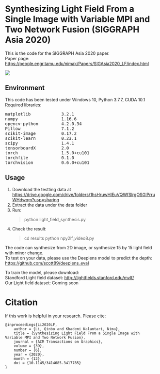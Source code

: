 # Synthesizing Light Field From a Single Image with Variable MPI and Two Network Fusion (SIGGRAPH Asia 2020)

This is the code for the SIGGRAPH Asia 2020 paper.  
Paper page: https://people.engr.tamu.edu/nimak/Papers/SIGAsia2020_LF/index.html

<img src='https://user-images.githubusercontent.com/5975007/97067709-e3b42600-1585-11eb-9b53-90e405f3e0d8.gif'/>

## Environment
This code has been tested under Windows 10, Python 3.7.7, CUDA 10.1  
Required libraries:  
<pre>
matplotlib            3.2.1  
numpy                 1.16.6  
opencv-python         4.2.0.34  
Pillow                7.1.2  
scikit-image          0.17.2  
scikit-learn          0.23.1  
scipy                 1.4.1  
tensorboardX          2.0  
torch                 1.5.0+cu101  
torchfile             0.1.0  
torchvision           0.6.0+cu101  
</pre>

## Usage
1. Download the testting data at https://drive.google.com/drive/folders/1hsHruwHIEuVQWfSlrgOSGlPrruWHdwqm?usp=sharing
2. Extract the data under the data folder
3. Run:
   > python light_field_synthesis.py
4. Check the result:
   > cd results
   > python npy2lf_video8.py

The code can synthesize from 2D image, or synthesize 15 by 15 light field with minor change.  
To test on your data, please use the Deeplens model to predict the depth:  
https://github.com/scott89/deeplens_eval

To train the model, please download:  
Standford Light field dataset: http://lightfields.stanford.edu/mvlf/  
Our Light field dataset: Coming soon  

<h1>Citation</h1>
If this work is helpful in your research. Please cite:  

```
@inproceedings{Li2020LF,
    author = {Li, Qinbo and Khademi Kalantari, Nima},
    title = {Synthesizing Light Field From a Single Image with Variable MPI and Two Network Fusion},
    journal = {ACM Transactions on Graphics}, 
    volume = {39}, 
    number = {6}, 
    year = {2020}, 
    month = {12}, 
    doi = {10.1145/3414685.3417785} 
}
```
